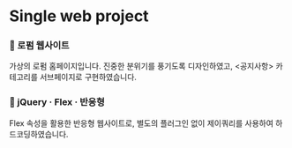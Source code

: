 # Single web project


### 💼 로펌 웹사이트

가상의 로펌 홈페이지입니다. 진중한 분위기를 풍기도록 디자인하였고, <공지사항> 카테고리를 서브페이지로 구현하였습니다.


### 📌 jQuery · Flex · 반응형

Flex 속성을 활용한 반응형 웹사이트로, 별도의 플러그인 없이 제이쿼리를 사용하여 하드코딩하였습니다.
